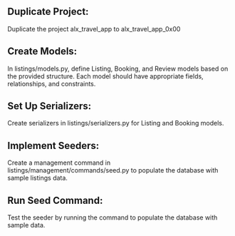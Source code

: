 ## Duplicate Project:

Duplicate the project alx_travel_app to alx_travel_app_0x00
## Create Models:

In listings/models.py, define Listing, Booking, and Review models based on the provided structure.
Each model should have appropriate fields, relationships, and constraints.
## Set Up Serializers:

Create serializers in listings/serializers.py for Listing and Booking models.

## Implement Seeders:

Create a management command in listings/management/commands/seed.py to populate the database with sample listings data.
## Run Seed Command:

Test the seeder by running the command to populate the database with sample data.